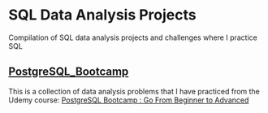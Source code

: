 # SQL Data Analysis Projects

Compilation of SQL data analysis projects and challenges where I practice SQL

## [PostgreSQL_Bootcamp](PostgreSQL_Bootcamp)

This is a collection of data analysis problems that I have practiced from the Udemy course: [PostgreSQL Bootcamp : Go From Beginner to Advanced](https://www.udemy.com/course/postgresqlmasterclass/)


